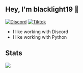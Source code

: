  ## Hey, I'm blacklight19 👋
[![Discord](https://img.shields.io/discord/1095306546549887006?color=blue&label=Discord&logo=discord&style=for-the-badge)](https://discord.gg/9e9mPrTBxn)
[![Tiktok](https://img.shields.io/badge/Tiktok-5865F2?logo=tiktok&logoColor=black&style=for-the-badge)](https://tiktok.com/@blacklightling)

- I like working with Discord 
- I like working with Python

 ## Stats
![](https://github-readme-stats.vercel.app/api?username=blacklight19&show_icons=true&theme=dracula)
